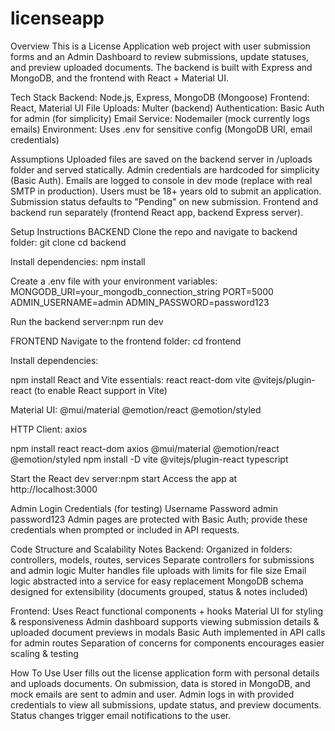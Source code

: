 # licenseapp
Overview
This is a License Application web project with user submission forms and an Admin Dashboard to review submissions, update statuses, and preview uploaded documents. The backend is built with Express and MongoDB, and the frontend with React + Material UI.


Tech Stack
Backend: Node.js, Express, MongoDB (Mongoose)
Frontend: React, Material UI
File Uploads: Multer (backend)
Authentication: Basic Auth for admin (for simplicity)
Email Service: Nodemailer (mock currently logs emails)
Environment: Uses .env for sensitive config (MongoDB URI, email credentials)


Assumptions
Uploaded files are saved on the backend server in /uploads folder and served statically.
Admin credentials are hardcoded for simplicity (Basic Auth).
Emails are logged to console in dev mode (replace with real SMTP in production).
Users must be 18+ years old to submit an application.
Submission status defaults to "Pending" on new submission.
Frontend and backend run separately (frontend React app, backend Express server).

Setup Instructions
BACKEND
Clone the repo and navigate to backend folder:
git clone <repo-url>
cd backend

Install dependencies:
npm install

Create a .env file with your environment variables:
MONGODB_URI=your_mongodb_connection_string
PORT=5000
ADMIN_USERNAME=admin
ADMIN_PASSWORD=password123

Run the backend server:npm run dev

FRONTEND
Navigate to the frontend folder:
cd frontend

Install dependencies:

npm install
React and Vite essentials:
react
react-dom
vite
@vitejs/plugin-react (to enable React support in Vite)

 Material UI:
@mui/material
@emotion/react
@emotion/styled

HTTP Client:
axios

npm install react react-dom axios @mui/material @emotion/react @emotion/styled
npm install -D vite @vitejs/plugin-react typescript


Start the React dev server:npm start
Access the app at http://localhost:3000

Admin Login Credentials (for testing)
Username	Password
admin	password123
Admin pages are protected with Basic Auth; provide these credentials when prompted or included in API requests.


Code Structure and Scalability Notes
Backend:
Organized in folders: controllers, models, routes, services
Separate controllers for submissions and admin logic
Multer handles file uploads with limits for file size
Email logic abstracted into a service for easy replacement
MongoDB schema designed for extensibility (documents grouped, status & notes included)

Frontend:
Uses React functional components + hooks
Material UI for styling & responsiveness
Admin dashboard supports viewing submission details & uploaded document previews in modals
Basic Auth implemented in API calls for admin routes
Separation of concerns for components encourages easier scaling & testing

How To Use
User fills out the license application form with personal details and uploads documents.
On submission, data is stored in MongoDB, and mock emails are sent to admin and user.
Admin logs in with provided credentials to view all submissions, update status, and preview documents.
Status changes trigger email notifications to the user.



